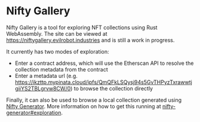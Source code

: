 
# Nifty Gallery

Nifty Gallery is a tool for exploring NFT collections using Rust WebAssembly. The site can be viewed at https://niftygallery.evilrobot.industries and is still a work in progress.

It currently has two modes of exploration:
- Enter a contract address, which will use the Etherscan API to resolve the collection metadata from the contract 
- Enter a metadata url (e.g. https://ikzttp.mypinata.cloud/ipfs/QmQFkLSQysj94s5GvTHPyzTxrawwtjgiiYS2TBLgrvw8CW/0) to browse the collection directly

Finally, it can also be used to browse a local collection generated using [Nifty Generator](https://github.com/evilrobotindustries/nifty-generator). More information on how to get this running at [nifty-generator#exploration]( https://github.com/evilrobotindustries/nifty-generator#exploration).

